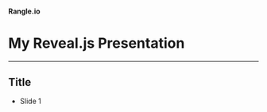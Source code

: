 <!-- .slide: data-background="../content/images/title-slide.jpg" -->

<!-- Rangle.io logo indicator should use H4 -->
#### Rangle.io

<!-- Only one H1 should be used per slide -->
# My Reveal.js Presentation


---

## Title

- Slide 1
